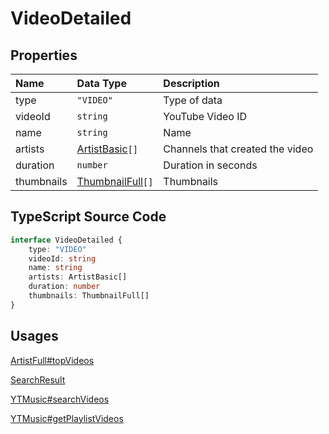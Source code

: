 # VideoDetailed

## Properties

| Name       | Data Type                                 | Description                     |
| :--------- | :---------------------------------------- | :------------------------------ |
| type       | `"VIDEO"`                                 | Type of data                    |
| videoId    | `string`                                  | YouTube Video ID                |
| name       | `string`                                  | Name                            |
| artists    | [ArtistBasic](./ArtistBasic.html)`[]`     | Channels that created the video |
| duration   | `number`                                  | Duration in seconds             |
| thumbnails | [ThumbnailFull](./ThumbnailFull.html)`[]` | Thumbnails                      |

## TypeScript Source Code

```ts
interface VideoDetailed {
	type: "VIDEO"
	videoId: string
	name: string
	artists: ArtistBasic[]
	duration: number
	thumbnails: ThumbnailFull[]
}
```

## Usages

[ArtistFull#topVideos](../types/ArtistFull.html)

[SearchResult](../types/SearchResult.html)

[YTMusic#searchVideos](../ytmusic/searchVideos.html)

[YTMusic#getPlaylistVideos](../ytmusic/getPlaylistVideos.html)
